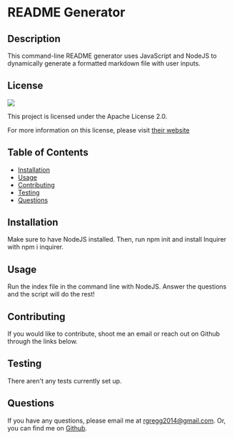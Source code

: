 # README Generator

## Description

This command-line README generator uses JavaScript and NodeJS to dynamically generate a formatted markdown file with user inputs.

## License

<img src="https://img.shields.io/badge/license-Apache-red">

This project is licensed under the Apache License 2.0.

For more information on this license, please visit [their website](http://www.apache.org/licenses/LICENSE-2.0)


## Table of Contents

- [Installation](#installation)
- [Usage](#usage)
- [Contributing](#contributing)
- [Testing](#testing)
- [Questions](#questions)

## Installation

Make sure to have NodeJS installed. Then, run npm init and install Inquirer with npm i inquirer.

## Usage

Run the index file in the command line with NodeJS. Answer the questions and the script will do the rest!

## Contributing

If you would like to contribute, shoot me an email or reach out on Github through the links below.

## Testing

There aren't any tests currently set up.

## Questions

If you have any questions, please email me at rgregg2014@gmail.com.
Or, you can find me on [Github](https://www.github.com/rgregg2014).
